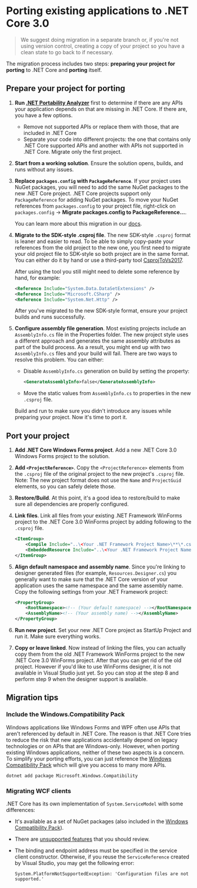 # Porting existing applications to .NET Core 3.0

>We suggest doing migration in a separate branch or, if you're not using version
>control, creating a copy of your project so you have a clean state to go back
>to if necessary.

The migration process includes two steps: **preparing your project for porting** to
.NET Core and **porting** itself.

## Prepare your project for porting

1. **Run [.NET Portability Analyzer][api-port]** first to determine if there are
   any APIs your application depends on that are missing in .NET Core. If there
   are, you have a few options.
    * Remove not supported APIs or replace them with those, that are included in
      .NET Core
    * Separate your code into different projects: the one that contains only
      .NET Core supported APIs and another with APIs not supported in .NET Core.
      Migrate only the first project.

2. **Start from a working solution**. Ensure the solution opens, builds, and
   runs without any issues.

3. **Replace `packages.config` with `PackageReference`**. If your project uses
   NuGet packages, you will need to add the same NuGet packages to the new .NET
   Core project. .NET Core projects support only `PackageReference` for adding
   NuGet packages. To move your NuGet references from `packages.config` to your
   project file, right-click on `packages.config` -> **Migrate packages.config
   to PackageReference...**.

   You can learn more about this migration in our [docs][pkg-config].

4. **Migrate to the SDK-style .csproj file**. The new SDK-style `.csproj` format
   is leaner and easier to read. To be able to simply copy-paste your references
   from the old project to the new one, you first need to migrate your old
   project file to SDK-style so both project are in the same format. You can
   either do it by hand or use a third-party tool [CsprojToVs2017][pkg-config].

   After using the tool you still might need to delete some reference by hand,
   for example:

    ```xml
    <Reference Include="System.Data.DataSetExtensions" />
    <Reference Include="Microsoft.CSharp" />
    <Reference Include="System.Net.Http" />
    ```

   After you've migrated to the new SDK-style format, ensure your project builds
   and runs successfully.

5. **Configure assembly file generation**. Most existing projects include an
   `AssemblyInfo.cs` file in the Properties folder. The new project style uses a
   different approach and generates the same assembly attributes as part of the
   build process. As a result, you might end up with two `AssemblyInfo.cs` files
   and your build will fail. There are two ways to resolve this problem. You can
   either:

    * Disable `AssemblyInfo.cs` generation on build by setting the property:
        ```xml
        <GenerateAssemblyInfo>false</GenerateAssemblyInfo>
        ```
    * Move the static values from `AssemblyInfo.cs` to properties in the new
      `.csproj` file.

    Build and run to make sure you didn't introduce any issues while preparing
    your project. Now it's time to port it.

## Port your project

1. **Add .NET Core Windows Forms project**. Add a new .NET Core 3.0 Windows
   Forms project to the solution.

2. **Add `<ProjectReference>`**. Copy the `<ProjectReference>` elements from the
   `.csproj` file of the original project to the new project's `.csproj` file.
   Note: The new project format does not use the `Name` and `ProjectGuid`
   elements, so you can safely delete those.

3. **Restore/Build**. At this point, it's a good idea to restore/build to make
   sure all dependencies are properly configured.

4. **Link files**. Link all files from your existing .NET Framework WinForms
   project to the .NET Core 3.0 WinForms project by adding following to the
   `.csproj` file.

    ```xml
    <ItemGroup>
        <Compile Include="..\<Your .NET Framework Project Name>\**\*.cs" />
        <EmbeddedResource Include="..\<Your .NET Framework Project Name>\**\*.resx" />
    </ItemGroup>
    ```

5. **Align default namespace and assembly name**. Since you're linking to
   designer generated files (for example, `Resources.Designer.cs`) you generally
   want to make sure that the .NET Core version of your application uses the
   same namespace and the same assembly name. Copy the following settings from
   your .NET Framework project:

    ```xml
    <PropertyGroup>
        <RootNamespace><!-- (Your default namespace) --></RootNamespace>
        <AssemblyName><!-- (Your assembly name) --></AssemblyName>
    </PropertyGroup>
    ```

6. **Run new project**. Set your new .NET Core project as StartUp Project and
   run it. Make sure everything works.

7. **Copy or leave linked**. Now instead of linking the files, you can actually
   copy them from the old .NET Framework WinForms project to the new .NET Core
   3.0 WinForms project. After that you can get rid of the old project. However
   if you'd like to use WinForms designer, it is not available in Visual Studio
   just yet. So you can stop at the step 8 and perform step 9 when the designer
   support is available.

## Migration tips

### Include the Windows.Compatibility Pack

Windows applications like Windows Forms and WPF often use APIs that aren't
referenced by default in .NET Core. The reason is that .NET Core tries to reduce
the risk that new applications accidentally depend on legacy technologies or on
APIs that are Windows-only. However, when porting existing Windows applications,
neither of these two aspects is a concern. To simplify your porting efforts, you
can just reference the [Windows Compatibility Pack][compat-pack] which will give
you access to many more APIs.

```cmd
dotnet add package Microsoft.Windows.Compatibility
```

### Migrating WCF clients

.NET Core has its own implementation of `System.ServiceModel` with some
differences:

* It's available as a set of NuGet packages (also included in the [Windows
  Compatibility Pack][compat-pack]).
* There are [unsupported features][wcf-supported] that you should review.
* The binding and endpoint address must be specified in the service client
  constructor. Otherwise, if you reuse the `ServiceReference` created by Visual
  Studio, you may get the following error:

  ```text
  System.PlatformNotSupportedException: 'Configuration files are not supported.'
  ```

[api-port]: https://blogs.msdn.microsoft.com/dotnet/2018/08/08/are-your-windows-forms-and-wpf-applications-ready-for-net-core-3-0/
[pkg-config]: https://docs.microsoft.com/en-us/nuget/reference/migrate-packages-config-to-package-reference
[sdk-tool]:https://github.com/hvanbakel/CsprojToVs2017
[compat-pack]: https://docs.microsoft.com/en-us/dotnet/core/porting/windows-compat-pack
[wcf-supported]: https://github.com/dotnet/wcf/blob/master/release-notes/SupportedFeatures-v2.1.0.md
